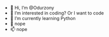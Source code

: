 - 👋 Hi, I’m @Odurzony
- 👀 I’m interested in coding? Or I want to code
- 🌱 I’m currently learning Python
- 💞️ nope
- 📫 nope

<!---
Odurzony/Odurzony is a ✨ special ✨ repository because its `README.md` (this file) appears on your GitHub profile.
You can click the Preview link to take a look at your changes.
--->
